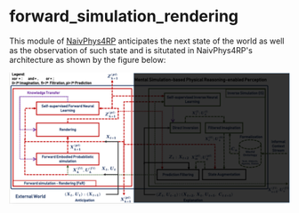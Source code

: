 # forward_simulation_rendering
This module of [NaivPhys4RP](https://github.com/NaivPhys4RP/naivphys4rp/) anticipates the next state of the world as well as the observation of such state and is situtated in NaivPhys4RP's architecture as shown by the figure below:


<p align=center>
<img src="resources/Architecture1.png"></img>
</p>

